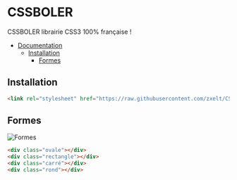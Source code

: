 # CSSBOLER
CSSBOLER librairie CSS3 100% française !



- [Documentation](#doc)
  * [Installation](#Installation)
    * [Formes](#Formes)

## Installation

``` html
<link rel="stylesheet" href="https://raw.githubusercontent.com/zxelt/CSSBOLER/main/cssbouler.css">
```
## Formes

<img src="https://www.zupimages.net/up/22/36/9c6b.png" alt="Formes" title="Formes">

``` html
<div class="ovale"></div>
<div class="rectangle"></div>
<div class="carré"></div>
<div class="rond"></div>
```
